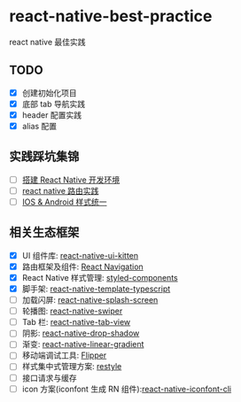 # react-native-best-practice

react native 最佳实践

## TODO

- [x] 创建初始化项目
- [x] 底部 tab 导航实践
- [x] header 配置实践
- [x] alias 配置

## 实践踩坑集锦

- [ ] [搭建 React Native 开发环境](./docs/搭建%20react%20native%20开发环境.md)
- [ ] [react native 路由实践](./docs/react%20native%20路由实践.md)
- [ ] [IOS & Android 样式统一](docs/IOS%20&%20Android%20样式统一.md)

## 相关生态框架

- [x] UI 组件库: [react-native-ui-kitten](https://akveo.github.io/react-native-ui-kitten/)
- [x] 路由框架及组件: [React Navigation](https://reactnavigation.org/)
- [x] React Native 样式管理: [styled-components](https://www.styled-components.com/)
- [x] 脚手架: [react-native-template-typescript](https://github.com/react-native-community/react-native-template-typescript)
- [ ] 加载闪屏: [react-native-splash-screen](https://github.com/crazycodeboy/react-native-splash-screen)
- [ ] 轮播图: [react-native-swiper](https://github.com/leecade/react-native-swiper)
- [ ] Tab 栏: [react-native-tab-view](https://github.com/satya164/react-native-tab-view)
- [ ] 阴影: [react-native-drop-shadow](https://github.com/hoanglam10499/react-native-drop-shadow)
- [ ] 渐变: [react-native-linear-gradient](https://github.com/react-native-linear-gradient/react-native-linear-gradient)
- [ ] 移动端调试工具: [Flipper](https://fbflipper.com/)
- [ ] 样式集中式管理方案: [restyle](https://github.com/Shopify/restyle)
- [ ] 接口请求与缓存
- [ ] icon 方案(iconfont 生成 RN 组件):[react-native-iconfont-cli](https://github.com/iconfont-cli/react-native-iconfont-cli)
